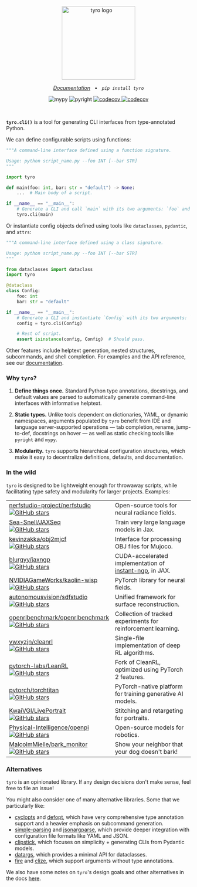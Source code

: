 <br />
<p align="center">
    <!--
    This README will be used for both GitHub and PyPI. We therefore:
    - Keep all image URLs absolute.
    - In the GitHub action we use for publishing, strip some HTML tags that aren't supported by PyPI.
    -->
    <!-- pypi-strip -->
    <picture>
        <source media="(prefers-color-scheme: dark)" srcset="https://brentyi.github.io/tyro/_static/logo-dark.svg" />
    <!-- /pypi-strip -->
        <img alt="tyro logo" src="https://brentyi.github.io/tyro/_static/logo-light.svg" width="200px" />
    <!-- pypi-strip -->
    </picture>
    <!-- /pypi-strip -->

</p>

<p align="center">
    <em><a href="https://brentyi.github.io/tyro">Documentation</a></em>
    &nbsp;&nbsp;&bull;&nbsp;&nbsp;
    <em><code>pip install tyro</code></em>
</p>

<p align="center">
    <!-- <img alt="build" src="https://github.com/brentyi/tyro/actions/workflows/build.yml/badge.svg" /> -->
    <img alt="mypy" src="https://github.com/brentyi/tyro/actions/workflows/mypy.yml/badge.svg" />
    <img alt="pyright" src="https://github.com/brentyi/tyro/actions/workflows/pyright.yml/badge.svg" />
    <!-- <img alt="ruff" src="https://github.com/brentyi/tyro/actions/workflows/ruff.yml/badge.svg" /> -->
    <a href="https://codecov.io/gh/brentyi/tyro">
        <img alt="codecov" src="https://codecov.io/gh/brentyi/tyro/branch/main/graph/badge.svg" />
    </a>
    <a href="https://pypi.org/project/tyro/">
        <img alt="codecov" src="https://img.shields.io/pypi/pyversions/tyro" />
    </a>
</p>

<br />

<strong><code>tyro.cli()</code></strong> is a tool for generating CLI
interfaces from type-annotated Python.

We can define configurable scripts using functions:

```python
"""A command-line interface defined using a function signature.

Usage: python script_name.py --foo INT [--bar STR]
"""

import tyro

def main(foo: int, bar: str = "default") -> None:
    ...  # Main body of a script.

if __name__ == "__main__":
    # Generate a CLI and call `main` with its two arguments: `foo` and `bar`.
    tyro.cli(main)
```

Or instantiate config objects defined using tools like `dataclasses`, `pydantic`, and `attrs`:

```python
"""A command-line interface defined using a class signature.

Usage: python script_name.py --foo INT [--bar STR]
"""

from dataclasses import dataclass
import tyro

@dataclass
class Config:
    foo: int
    bar: str = "default"

if __name__ == "__main__":
    # Generate a CLI and instantiate `Config` with its two arguments: `foo` and `bar`.
    config = tyro.cli(Config)

    # Rest of script.
    assert isinstance(config, Config)  # Should pass.
```

Other features include helptext generation, nested structures, subcommands, and
shell completion. For examples and the API reference, see our
[documentation](https://brentyi.github.io/tyro).

### Why `tyro`?

1. **Define things once.** Standard Python type annotations, docstrings, and default values are parsed to automatically generate command-line interfaces with informative helptext.

2. **Static types.** Unlike tools dependent on dictionaries, YAML, or dynamic
   namespaces, arguments populated by `tyro` benefit from IDE and language
   server-supported operations — tab completion, rename, jump-to-def,
   docstrings on hover — as well as static checking tools like `pyright` and
   `mypy`.

3. **Modularity.** `tyro` supports hierarchical configuration structures, which
   make it easy to decentralize definitions, defaults, and documentation.

### In the wild

`tyro` is designed to be lightweight enough for throwaway scripts, while
facilitating type safety and modularity for larger projects. Examples:

<table>
  <tr>
    <td>
      <a href="https://github.com/nerfstudio-project/nerfstudio/">
        nerfstudio-project/nerfstudio
        <br /><img
          alt="GitHub stars"
          src="https://img.shields.io/github/stars/nerfstudio-project/nerfstudio?style=social"
        />
      </a>
    </td>
    <td>
      Open-source tools for neural radiance fields.
    </td>
  </tr>
  <tr>
    <td>
      <a href="https://github.com/Sea-Snell/JAXSeq/">
        Sea-Snell/JAXSeq
        <br /><img
          alt="GitHub stars"
          src="https://img.shields.io/github/stars/Sea-Snell/JAXSeq?style=social"
        />
      </a>
    </td>
    <td>Train very large language models in Jax.</td>
  </tr>
  <tr>
    <td>
      <a href="https://github.com/kevinzakka/obj2mjcf">
        kevinzakka/obj2mjcf
        <br /><img
          alt="GitHub stars"
          src="https://img.shields.io/github/stars/kevinzakka/obj2mjcf?style=social"
        />
      </a>
    </td>
    <td>Interface for processing OBJ files for Mujoco.</td>
  </tr>
  <tr>
    <td>
      <a href="https://github.com/blurgyy/jaxngp">
        blurgyy/jaxngp
        <br /><img
          alt="GitHub stars"
          src="https://img.shields.io/github/stars/blurgyy/jaxngp?style=social"
        />
      </a>
    </td>
    <td>
      CUDA-accelerated implementation of
      <a href="https://nvlabs.github.io/instant-ngp/">instant-ngp</a>, in JAX.
    </td>
  </tr>
  <tr>
    <td>
      <a href="https://github.com/NVIDIAGameWorks/kaolin-wisp">
        NVIDIAGameWorks/kaolin-wisp
        <br /><img
          alt="GitHub stars"
          src="https://img.shields.io/github/stars/NVIDIAGameWorks/kaolin-wisp?style=social"
        />
      </a>
    </td>
    <td>PyTorch library for neural fields.</td>
  </tr>
  <tr>
    <td>
      <a href="https://github.com/autonomousvision/sdfstudio">
        autonomousvision/sdfstudio
        <br /><img
          alt="GitHub stars"
          src="https://img.shields.io/github/stars/autonomousvision/sdfstudio?style=social"
        />
      </a>
    </td>
    <td>Unified framework for surface reconstruction.</td>
  </tr>
  <tr>
    <td>
      <a href="https://github.com/openrlbenchmark/openrlbenchmark">
        openrlbenchmark/openrlbenchmark
        <br /><img
          alt="GitHub stars"
          src="https://img.shields.io/github/stars/openrlbenchmark/openrlbenchmark?style=social"
        />
      </a>
    </td>
    <td>Collection of tracked experiments for reinforcement learning.</td>
  </tr>
  <tr>
    <td>
      <a href="https://github.com/vwxyzjn/cleanrl">
        vwxyzjn/cleanrl
        <br /><img
          alt="GitHub stars"
          src="https://img.shields.io/github/stars/vwxyzjn/cleanrl?style=social"
        />
      </a>
    </td>
    <td>Single-file implementation of deep RL algorithms.</td>
  </tr>
  <tr>
    <td>
      <a href="https://github.com/pytorch-labs/LeanRL/">
        pytorch-labs/LeanRL
        <br /><img
          alt="GitHub stars"
          src="https://img.shields.io/github/stars/pytorch-labs/LeanRL?style=social"
        />
      </a>
    </td>
    <td>Fork of CleanRL, optimized using PyTorch 2 features.</td>
  </tr>
  <tr>
    <td>
      <a href="https://github.com/pytorch/torchtitan">
        pytorch/torchtitan
        <br /><img
          alt="GitHub stars"
          src="https://img.shields.io/github/stars/pytorch/torchtitan?style=social"
        />
      </a>
    </td>
    <td>PyTorch-native platform for training generative AI models.</td>
  </tr>
  <tr>
    <td>
      <a href="https://github.com/KwaiVGI/LivePortrait">
        KwaiVGI/LivePortrait
        <br /><img
          alt="GitHub stars"
          src="https://img.shields.io/github/stars/KwaiVGI/LivePortrait?style=social"
        />
      </a>
    </td>
    <td>Stitching and retargeting for portraits.</td>
  </tr>
  <tr>
    <td>
      <a href="https://github.com/Physical-Intelligence/openpi/">
        Physical-Intelligence/openpi
        <br /><img
          alt="GitHub stars"
          src="https://img.shields.io/github/stars/Physical-Intelligence/openpi?style=social"
        />
      </a>
    </td>
    <td>Open-source models for robotics.</td>
  </tr>
  <tr>
    <td>
      <a href="https://github.com/MalcolmMielle/bark_monitor">
        MalcolmMielle/bark_monitor
        <br /><img
          alt="GitHub stars"
          src="https://img.shields.io/github/stars/MalcolmMielle/bark_monitor?style=social"
        />
      </a>
    </td>
    <td>Show your neighbor that your dog doesn't bark!</td>
  </tr>
</table>

### Alternatives

`tyro` is an opinionated library. If any design decisions don't make sense,
feel free to file an issue!

You might also consider one of many alternative libraries. Some that we
particularly like:

- [cyclopts](https://github.com/BrianPugh/cyclopts) and
  [defopt](https://defopt.readthedocs.io/), which have very comprehensive type
  annotation support and a heavier emphasis on subcommand generation.
- [simple-parsing](https://github.com/lebrice/SimpleParsing) and
  [jsonargparse](https://github.com/omni-us/jsonargparse), which provide deeper
  integration with configuration file formats like YAML and JSON.
- [clipstick](https://github.com/sander76/clipstick), which focuses on
  simplicity + generating CLIs from Pydantic models.
- [datargs](https://github.com/roee30/datargs), which provides a minimal API for
  dataclasses.
- [fire](https://github.com/google/python-fire) and
  [clize](https://github.com/epsy/clize), which support arguments without type
  annotations.

We also have some notes on `tyro`'s design goals and other alternatives in the
docs [here](https://brentyi.github.io/tyro/goals_and_alternatives/).
